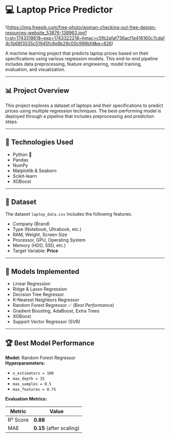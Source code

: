 # 💻 Laptop Price Predictor

!(https://img.freepik.com/free-photo/woman-checking-out-free-design-resources-website_53876-138963.jpg?t=st=1743318618~exp=1743322218~hmac=c5fb2afaf736acf1e416160c7cda14c1b68f3535c51945fc8e8b29c00c999bfd&w=826)

A machine learning project that predicts laptop prices based on their specifications using various regression models. This end-to-end pipeline includes data preprocessing, feature engineering, model training, evaluation, and visualization.

---

## 📊 Project Overview

This project explores a dataset of laptops and their specifications to predict prices using multiple regression techniques. The best-performing model is deployed through a pipeline that includes preprocessing and prediction steps.

---

## 🔧 Technologies Used

- Python 🐍
- Pandas
- NumPy
- Matplotlib & Seaborn
- Scikit-learn
- XGBoost

---

## 📁 Dataset

The dataset `laptop_data.csv` includes the following features:

- Company (Brand)
- Type (Notebook, Ultrabook, etc.)
- RAM, Weight, Screen Size
- Processor, GPU, Operating System
- Memory (HDD, SSD, etc.)
- Target Variable: **Price**

---

## 🧪 Models Implemented

- Linear Regression
- Ridge & Lasso Regression
- Decision Tree Regressor
- K-Nearest Neighbors Regressor
- Random Forest Regressor ✅ *(Best Performance)*
- Gradient Boosting, AdaBoost, Extra Trees
- XGBoost
- Support Vector Regressor (SVR)

---

## 🏆 Best Model Performance

**Model:** Random Forest Regressor  
**Hyperparameters:**  
- `n_estimators = 100`  
- `max_depth = 15`  
- `max_samples = 0.5`  
- `max_features = 0.75`  

**Evaluation Metrics:**

| Metric | Value |
|--------|-------|
| R² Score | **0.88** |
| MAE | **0.15** (after scaling) |

